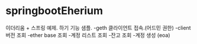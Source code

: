 # springbootEherium
이더리움 + 스프링 예제. 
하기 기능 샘플.
-geth 클라이언트 접속.(어드민 권한)
-client 버전 조회
-ether base 조회
-계정 리스트 조회
-잔고 조회
-계정 생성 (eoa)
